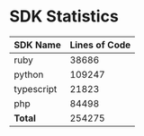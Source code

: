 # SDK Statistics

| SDK Name | Lines of Code |
| -------- | ------------- |
| ruby | 38686 |
| python | 109247 |
| typescript | 21823 |
| php | 84498 |
| **Total** | 254275 |
